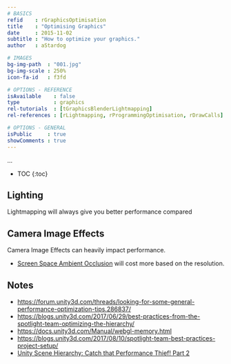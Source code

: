 ```yaml
---
# BASICS
refid    : rGraphicsOptimisation
title    : "Optimising Graphics"
date     : 2015-11-02
subtitle : "How to optimize your graphics."
author   : aStardog

# IMAGES
bg-img-path  : "001.jpg"
bg-img-scale : 250%
icon-fa-id   : f3fd

# OPTIONS - REFERENCE
isAvailable    : false
type           : graphics
rel-tutorials  : [tGraphicsBlenderLightmapping]
rel-references : [rLightmapping, rProgrammingOptimisation, rDrawCalls]

# OPTIONS - GENERAL
isPublic     : true
showComments : true
---
```

...

* TOC
{:toc}

## Lighting

Lightmapping will always give you better performance compared

## Camera Image Effects

Camera Image Effects can heavily impact performance.

* <a href="https://en.wikipedia.org/wiki/Screen_space_ambient_occlusion" class="external">Screen Space Ambient Occlusion</a> will cost more based on the resolution.

## Notes

* https://forum.unity3d.com/threads/looking-for-some-general-performance-optimization-tips.286837/
* https://blogs.unity3d.com/2017/06/29/best-practices-from-the-spotlight-team-optimizing-the-hierarchy/
* https://docs.unity3d.com/Manual/webgl-memory.html
* https://blogs.unity3d.com/2017/08/10/spotlight-team-best-practices-project-setup/
* [Unity Scene Hierarchy: Catch that Performance Thief! Part 2](https://www.gamasutra.com/blogs/RubenTorresBonet/20191121/354452/Unity_Scene_Hierarchy_Catch_that_Performance_Thief_Part_2.php)